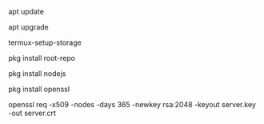 apt update

apt upgrade 

termux-setup-storage

pkg install root-repo

pkg install nodejs

pkg install openssl

openssl req -x509 -nodes -days 365 -newkey rsa:2048 -keyout server.key -out server.crt

